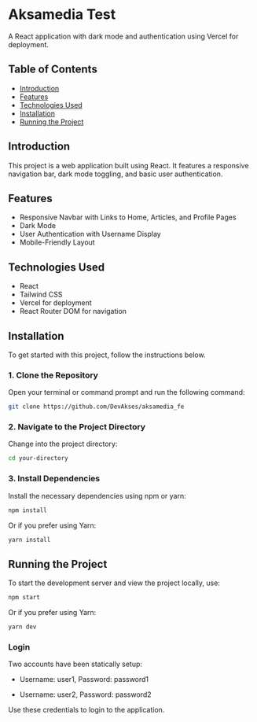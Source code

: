 # Aksamedia Test

A React application with dark mode and authentication using Vercel for deployment.

## Table of Contents

- [Introduction](#introduction)
- [Features](#features)
- [Technologies Used](#technologies-used)
- [Installation](#installation)
- [Running the Project](#running-the-project)

## Introduction

This project is a web application built using React. It features a responsive navigation bar, dark mode toggling, and basic user authentication.

## Features

- Responsive Navbar with Links to Home, Articles, and Profile Pages
- Dark Mode 
- User Authentication with Username Display
- Mobile-Friendly Layout

## Technologies Used

- React
- Tailwind CSS
- Vercel for deployment
- React Router DOM for navigation

## Installation

To get started with this project, follow the instructions below.

### 1. Clone the Repository

Open your terminal or command prompt and run the following command:

```bash
git clone https://github.com/DevAkses/aksamedia_fe 
```

### 2. Navigate to the Project Directory

Change into the project directory:

```bash
cd your-directory
```

### 3. Install Dependencies

Install the necessary dependencies using npm or yarn:

```bash
npm install
```

Or if you prefer using Yarn:

```bash
yarn install
```

## Running the Project

To start the development server and view the project locally, use:

```bash
npm start
```

Or if you prefer using Yarn:

```bash
yarn dev
```

### Login 

Two accounts have been statically setup:

- Username: user1, Password: password1

- Username: user2, Password: password2

Use these credentials to login to the application.
